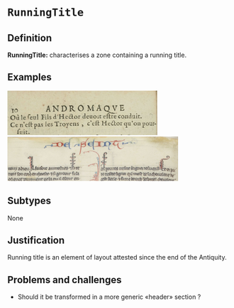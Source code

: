 # `RunningTitle`

## Definition

**RunningTitle:** characterises a zone containing a running title.

## Examples

<img src="bpt6k1280589b_f24.jpg" height="100px">
<img src="btv1b84259980_f112.jpg" height="100px">

## Subtypes

None

## Justification

Running title is an element of layout attested since the end of the Antiquity. 

## Problems and challenges

- Should it be transformed in a more generic «header» section ?
